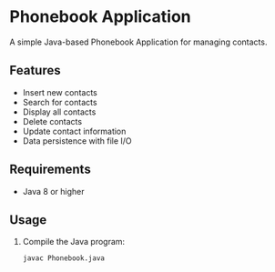 # Phonebook Application

A simple Java-based Phonebook Application for managing contacts.

## Features
- Insert new contacts
- Search for contacts
- Display all contacts
- Delete contacts
- Update contact information
- Data persistence with file I/O

## Requirements
- Java 8 or higher

## Usage
1. Compile the Java program:
   ```bash
   javac Phonebook.java
